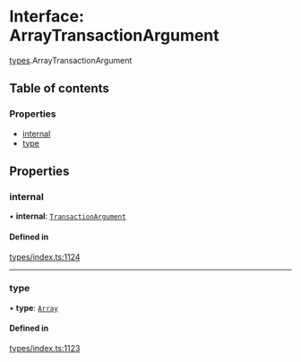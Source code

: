 # Interface: ArrayTransactionArgument

[types](../wiki/types).ArrayTransactionArgument

## Table of contents

### Properties

- [internal](../wiki/types.ArrayTransactionArgument#internal)
- [type](../wiki/types.ArrayTransactionArgument#type)

## Properties

### internal

• **internal**: [`TransactionArgument`](../wiki/types#transactionargument)

#### Defined in

[types/index.ts:1124](https://github.com/PolymathNetwork/polymesh-sdk/blob/c6fe1be3/src/types/index.ts#L1124)

___

### type

• **type**: [`Array`](../wiki/types.TransactionArgumentType#array)

#### Defined in

[types/index.ts:1123](https://github.com/PolymathNetwork/polymesh-sdk/blob/c6fe1be3/src/types/index.ts#L1123)

